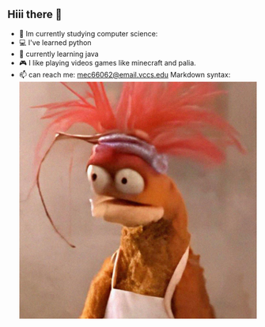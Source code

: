 ## Hiii there 👋
- 🌱 Im currently studying computer science:
- 💻 I've learned python 
- 💬 currently learning java 
- 🎮 I like playing videos games like minecraft and palia.
- 📫 can reach me: mec66062@email.vccs.edu
Markdown syntax: ![Alt text](pepe.jpeg)
<!--
**kenzee03-coder/kenzee03-coder** is a ✨ _special_ ✨ repository because its `README.md` (this file) appears on your GitHub profile.

Here are some ideas to get you started:

- 🔭 I’m currently working on ...
- 🌱 I’m currently learning ...
- 👯 I’m looking to collaborate on ...
- 🤔 I’m looking for help with ...
- 💬 Ask me about ...
- 📫 How to reach me: ...
- 😄 Pronouns: ...
- ⚡ Fun fact: ...
-->
